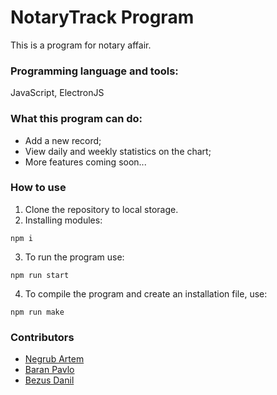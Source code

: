 # NotaryTrack Program
This is a program for notary affair.

### Programming language and tools: 
JavaScript, ElectronJS 

### What this program can do:
* Add a new record;
* View daily and weekly statistics on the chart;
* More features coming soon...

### How to use
1. Clone the repository to local storage.
2. Installing modules:
```
npm i
```
3. To run the program use:
```
npm run start
```
4. To compile the program and create an installation file, use:
```
npm run make
```

### Contributors
* [Negrub Artem](https://github.com/Artic67)
* [Baran Pavlo](https://github.com/samurai-of-honor)
* [Bezus Danil](https://github.com/danilbezus)
